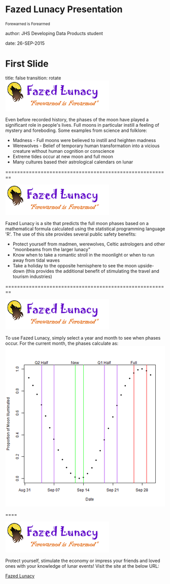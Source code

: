 Fazed Lunacy Presentation 
========================================================

<small>Forewarned is Forearmed</small>

author: JHS Developing Data Products student

date: 26-SEP-2015



First Slide
========================================================
title: false
transition: rotate
![alt text](Logo.png)   

Even before recorded history, the phases of the moon have played a significant role in people's lives.  Full moons in particular instill a feeling of mystery and foreboding.  Some examples from science and folklore:
- Madness - Full moons were believed to instill and heighten madness
- Werewolves - Belief of temporary human transformation into a vicious creature without human cognition or conscience 
- Extreme tides occur at new moon and full moon
- Many cultures based their astrological calendars on lunar

========================================================

![alt text](Logo.png)   

Fazed Lunacy is a site that predicts the full moon phases based on a mathematical formula calculated using the statistical programming language 'R'.  The use of this site provides several public safety benefits:

- Protect yourself from madmen, werewolves, Celtic astrologers and other "moonbeams from the larger lunacy"
- Know when to take a romantic stroll in the moonlight or when to run away from tidal waves
- Take a holiday to the opposite hemisphere to see the moon upside-down (this provides the additional benefit of stimulating the travel and tourism industries)

========================================================

![alt text](Logo.png)  

To use Fazed Lunacy, simply select a year and month to see when phases occur.  For the current month, the phases calculate as:
![plot of chunk unnamed-chunk-1](FazedLunacyPresentation-figure/unnamed-chunk-1-1.png) 

====

![alt text](Logo.png)   

Protect yourself, stimulate the economy or impress your friends and loved ones with your knowledge of lunar events!  Visit the site at the below URL:

[Fazed Lunacy](https://alljoy1.shinyapps.io/PhasedLoonacy)

